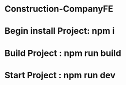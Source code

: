 # Construction-CompanyFE

# Begin install Project: npm i

# Build Project : npm run build

# Start Project : npm run dev
